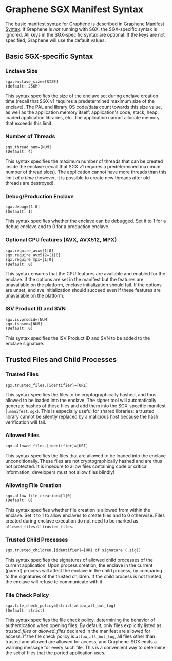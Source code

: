 # Graphene SGX Manifest Syntax

The basic manifest syntax for Graphene is described in [Graphene Manifest Syntax](Graphene-Manifest-Syntax.md). If Graphene
is *not* running with SGX, the SGX-specific syntax is ignored. All keys in the SGX-specific syntax
are optional. If the keys are not specified, Graphene will use the default values.

## Basic SGX-specific Syntax

### Enclave Size

    sgx.enclave_size=[SIZE]
    (default: 256M)

This syntax specifies the size of the enclave set during enclave creation time (recall that SGX v1
requires a predetermined maximum size of the enclave). The PAL and library OS code/data count
towards this size value, as well as the application memory itself: application's code, stack, heap,
loaded application libraries, etc. The application cannot allocate memory that exceeds this limit.

### Number of Threads

    sgx.thread_num=[NUM]
    (Default: 4)

This syntax specifies the maximum number of threads that can be created inside the enclave (recall
that SGX v1 requires a predetermined maximum number of thread slots). The application cannot have
more threads than this limit *at a time* (however, it is possible to create new threads after old
threads are destroyed).

### Debug/Production Enclave

    sgx.debug=[1|0]
    (Default: 1)

This syntax specifies whether the enclave can be debugged. Set it to 1 for a debug enclave and to 0
for a production enclave.

### Optional CPU features (AVX, AVX512, MPX)

    sgx.require_avx=[1|0]
    sgx.require_avx512=[1|0]
    sgx.require_mpx=[1|0]
    (Default: 0)

This syntax ensures that the CPU features are available and enabled for the enclave. If the options
are set in the manifest but the features are unavailable on the platform, enclave initialization
should fail. If the options are unset, enclave initialization should succeed even if these features
are unavailable on the platform.

### ISV Product ID and SVN

    sgx.isvprodid=[NUM]
    sgx.isnsvn=[NUM]
    (Default: 0)

This syntax specifies the ISV Product ID and SVN to be added to the enclave signature.

## Trusted Files and Child Processes

### Trusted Files

    sgx.trusted_files.[identifier]=[URI]

This syntax specifies the files to be cryptographically hashed, and thus allowed to be loaded
into the enclave. The signer tool will automatically generate hashes of these files and add them
into the SGX-specific manifest (`.manifest.sgx`). This is especially useful for shared libraries:
a trusted library cannot be silently replaced by a malicious host because the hash verification
will fail.

### Allowed Files

    sgx.allowed_files.[identifier]=[URI]

This syntax specifies the files that are allowed to be loaded into the enclave unconditionally.
These files are not cryptographically hashed and are thus not protected. It is insecure to allow
files containing code or critical information; developers must not allow files blindly!

### Allowing File Creation

    sgx.allow_file_creation=[1|0]
    (Default: 0)

This syntax specifies whether file creation is allowed from within the enclave. Set it to 1 to
allow enclaves to create files and to 0 otherwise. Files created during enclave execution do not
need to be marked as `allowed_files` or `trusted_files`.

### Trusted Child Processes

    sgx.trusted_children.[identifier]=[URI of signature (.sig)]

This syntax specifies the signatures of allowed child processes of the current application. Upon
process creation, the enclave in the current (parent) process will attest the enclave in the child
process, by comparing to the signatures of the trusted children. If the child process is not
trusted, the enclave will refuse to communicate with it.

### File Check Policy

    sgx.file_check_policy=[strict|allow_all_but_log]
    (Default: strict)

This syntax specifies the file check policy, determining the behavior of authentication when
opening files.
By default, only files explicitly listed as _trusted_files_ or _allowed_files_ declared in the
manifest are allowed for access. If the file check policy is `allow_all_but_log`, all files other
than trusted and allowed are allowed for access, and Graphene-SGX emits a warning message for
every such file. This is a convenient way to determine the set of files that the ported
application uses.

